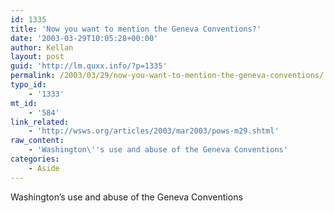 ```yaml
---
id: 1335
title: 'Now you want to mention the Geneva Conventions?'
date: '2003-03-29T10:05:28+00:00'
author: Kellan
layout: post
guid: 'http://lm.quxx.info/?p=1335'
permalink: /2003/03/29/now-you-want-to-mention-the-geneva-conventions/
typo_id:
    - '1333'
mt_id:
    - '584'
link_related:
    - 'http://wsws.org/articles/2003/mar2003/pows-m29.shtml'
raw_content:
    - 'Washington\''s use and abuse of the Geneva Conventions'
categories:
    - Aside
---
```


Washington’s use and abuse of the Geneva Conventions